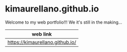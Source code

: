 # kimaurellano.github.io

Welcome to my web portfolio!!! We it's still in the making...

| web link |
| --- |
| https://kimaurellano.github.io/ |
